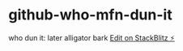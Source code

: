 # github-who-mfn-dun-it

who dun it: later alligator bark [Edit on StackBlitz ⚡️](https://stackblitz.com/edit/github-q8acdb-eykcjr)